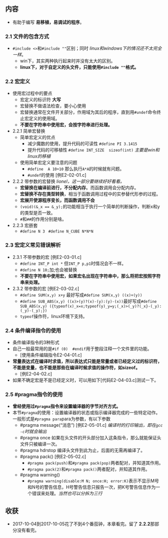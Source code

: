 

##  内容
+ 有助于编写 **易移植，易调试的程序**。
###  2.1 文件的包含方式
+ `#include <>`和`#include ""`区别；同时 *linux和windows下的情况还不太完全一样*。
    + win下，其实两种执行起来时并没有太大的区别。
    + **linux下，对于自定义的头文件，只能使用`#include ""`格式。**

###  2.2 宏定义
+ 使用宏过程中的要点
    + 宏定义的标识符 **大写**
    + 宏替换不做语法检查，要小心使用
    + 宏替换通常在文件开关部分，作用域为其后的程序，直到用`#undef`命令终止宏定义的使用域。
    + **不要在字符串中使用宏，会按字符串进行处理。**
+ 2.2.1 简单宏替换
    + 简单宏定义的优点
        + 减少魔数的使用，提升代码的可读性 `#define PI 3.1415`
        + 提升代码的可移植性  `#define INT_SIZE  sizeof(int)` *主要是win和linux的移植*
    + 使用简单宏定义要注意的问题
        + `#define  A 10+10`  那么执行`A*A`的时候就有问题。
        + `#undef`的使用  [例E2-02-01.c]
+ 2.2.2 带参数的宏替换  *lionel，这一部分要继续好好看看。*
    + **宏替换在编译前进行，不分配内存**。而函数调用会分配内存。
    + **宏替换不存在类型转换**，相当于函数调用过程中的实参替代形参的过程。
    + **宏展开使源程序变长，而函数调用不会**
    + `(void)(&_x == &_y);`的功能相当于执行一个简单的判断操作，判断x和y的类型是否一致。
    + `#`和`##`的作用分别是啥。
+ 2.2.3 宏嵌套
    + `#define N 3 `  `#define N_CUBE N*N*N`

###  2.3 宏定义常见错误解析
+ 2.3.1 不带参数的宏  [例E2-03-01.c]
    + `#define INT_P int *`  但`INT_P p,p1`时情况会不一样。 
    + `#define N 10;`加;也会被替换
    + **不要在字符串中使用宏，如果宏名出现在字符串中，那么将把宏按照字符串来处理。**
+ 2.3.2 带参数的宏  [例E2-03-02.c]
    + `#define SUM(x,y) x+y` 最好写成`#define SUM(x,y) ((x)+(y))`
    + `#define SUB_ABS(x,y) ((x)>(y)?(x)-(y):(y)-(x))`最好写成`#define SUB_ABS(x,y) ({typeof(x)_x=x;typeof(y)_y=y;(_x)>(_y)?(_x}-(_y):(_y)-(_y);})`  
    + `typeof`操作符，linux环境下支持。

###  2.4 条件编译指令的使用
+ 条件编译指令的3种形式
+ 自己一般最常用的是`#if (0)  #endif`用于整段注释一个文件里的功能。
    + [使用条件编辑指令E2-04-01.c]
+ **常量表达式在编译时求值，所以表达式只能是常量或者已经定义过的标识符，不能是变量，也不能是那些在编译时候求值的操作符，如sizeof。**
    + [例E2-04-02.c]
+ 如果不确定宏是不是已经定义时，可以用如下[代码E2-04-03.c]测试一下。

###  2.5 #pragma指令的使用
+ **曾经使用过`#pragma`指令来设置编译器的字节对齐方式。**
+ 本节`#pragma`的使用：设置编译器的状态或指示编译器完成的一些特定动作。一般形式是`#pragma para`para为参数，有以下参数
    + #pragma message(“消息”)  [例E2-05-01.c]   *编译时的打印输出，即在`gcc -c`时就会输出*
    + #pragma once  如果在头文件的开头部分加入这条指令，那么就能保证头文件只被编译一次。
    + #pragma hdrstop  编译头文件到此为止，后面的无需再编译了。
    + #pragma pack()   [例E2-05-02.c]
        + `#pragma pack(push)`和`#pragma pack(pop)`两者配对，并知道其作用。
        + `#pragma pack(2)`和`#pragma pack()`两者配对，并知道其作用。
    + #pragma warning()
        + `#pragma warning(disable:M N; once:H; error:K)`表示不显示M号和N号的警告信息，H号警告信息只报告一次，把K号警告信息作为一个错误来处理。*当然也可以分拆为三行*

##  收获
+ 2017-10-04到2017-10-05花了不到4个番茄钟，本章看完。留了 **2.2.2**那部分没有看完。
